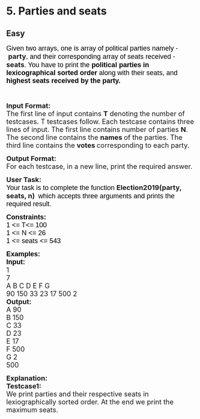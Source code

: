 # 5. Parties and seats
## Easy
<div class="problem-statement">
                <p></p><p dir="ltr"><span style="font-size:18px"><span style="background-color:transparent; color:rgb(0, 0, 0); font-family:arial">Given two arrays, one is array of political parties namely - &nbsp;</span><strong>party</strong><span style="background-color:transparent; color:rgb(0, 0, 0); font-family:arial">, and their corresponding array of seats received - </span><strong>seats</strong><span style="background-color:transparent; color:rgb(0, 0, 0); font-family:arial">. You have to print the<strong> political parties in lexicographical sorted order </strong>along with their seats, and<strong> highest seats received by the party.</strong></span></span></p>

<p>&nbsp;</p>

<p><span style="font-size:18px"><strong>Input Format:</strong><br>
The first line of input contains <strong>T</strong> denoting the number of testcases. T testcases follow. Each testcase contains three lines of input. The first line contains number of parties <strong>N</strong>. The second line contains the <strong>names </strong>of the parties. The third line contains the <strong>votes </strong>corresponding to each party.</span></p>

<p><span style="font-size:18px"><strong>Output Format:</strong><br>
For each testcase, in a new line, print the required answer.</span></p>

<p><span style="font-size:18px"><strong>User Task:</strong><br>
<span style="background-color:transparent; color:rgb(0, 0, 0); font-family:arial">Your task is to complete the function </span><strong>Election2019(party, seats, n) </strong><span style="background-color:transparent; color:rgb(0, 0, 0); font-family:arial">&nbsp;which accepts three arguments and prints the required result.</span></span></p>

<p><span style="font-size:18px"><span style="background-color:transparent; color:rgb(0, 0, 0); font-family:arial"><strong>Constraints:</strong><br>
1 &lt;= T&lt;= 100<br>
1 &lt;= N &lt;= 26<br>
1 &lt;= seats &lt;= 543</span></span></p>

<p><span style="font-size:18px"><span style="background-color:transparent; color:rgb(0, 0, 0); font-family:arial"><strong>Examples:</strong><br>
<strong>Input:</strong></span><br>
1<br>
7<br>
A B C D E F G<br>
90 150 33 23 17 500 2</span><br>
<strong><span style="font-size:18px">Output:</span></strong><br>
<span style="font-size:18px">A 90<br>
B 150<br>
C 33<br>
D 23<br>
E 17<br>
F 500<br>
G 2<br>
500</span></p>

<p><strong><span style="font-size:18px">Explanation:</span></strong><br>
<span style="font-size:18px"><strong>Testcase1:</strong><br>
We print parties and their respective seats in lexiographically sorted order. At the end we print the maximum seats.</span></p>
 <p></p>
            </div>
